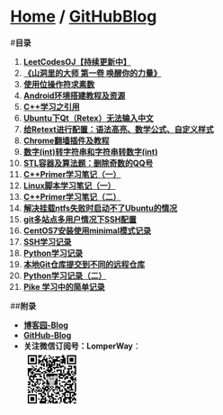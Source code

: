 [Home](http://bbxytl.github.io) / [**GitHubBlog**](https://github.com/bbxytl/bbxytl.github.com/tree/master/blog#home--githubblog)
=================

#**目录**
1. [**LeetCodesOJ【持续更新中】**](https://github.com/bbxytl/LeetCodesOJ/blob/master/README.md#githubblog--leetcodesoj)
2. [**《山洞里的大师 第一卷 唤醒你的力量》**](https://github.com/bbxytl/TheMasterInMountainCave#githubblog--themasterinmountaincave)
3. [**使用位操作符求素数**](https://github.com/bbxytl/Lean_Demos/tree/master/GetPrimes#githubblog-) 
4. [**Android环境搭建教程及资源**](./pages/150001_Android环境搭建教程及资源.md#githubblog-) 
5. [**C++学习之引用**](./pages/150002_C++学习之引用.md#githubblog-)
6. [**Ubuntu下Qt（Retex）无法输入中文**](./pages/150003_Ubuntu下Qt（Retex）无法输入中文.md#githubblog-) 
7. [**给Retext进行配置：语法高亮、数学公式、自定义样式**](./pages/150004_给Retext进行配置.md#githubblog-)
8. [**Chrome翻墙插件及教程**](./pages/150005_最简单翻墙软件-Chrome插件及教程.md#githubblog-)
9. [**数字(int)转字符串和字符串转数字(int)**](https://github.com/bbxytl/Lean_Demos/tree/master/Int_String_Convert/数字转字符串和字符串转数字.md#githubblog-)
10. [**STL容器及算法题：删除奇数的QQ号**](https://github.com/bbxytl/Lean_Demos/tree/master/QQ_Delete_STL/STL容器及算法题：删除奇数的QQ号.md#githubblog-)
11. [**C++Primer学习笔记（一）**](./pages/150006_C++Primer学习笔记（一）.md#githubblog-)
12. [**Linux脚本学习笔记（一）**](./pages/150007_Linux脚本学习笔记（一）.md#githubblog-)
13. [**C++Primer学习笔记（二）**](./pages/150008_C++Primer学习笔记（二）.md#githubblog-)
14. [**解决挂载ntfs失败时启动不了Ubuntu的情况**](./pages/150009_解决挂载ntfs失败时启动不了Ubuntu的情况.md#githubblog-)
15. [**git多站点多用户情况下SSH配置**](./pages/150529_git多站点多用户情况下SSH配置.md#githubblog-)
16. [**CentOS7安装使用minimal模式记录**](./pages/150530_CentOS7安装使用minimal模式记录.md#githubblog-)
17. [**SSH学习记录**](./pages/150601_SSH学习记录.md#githubblog-)
18. [**Python学习记录**](./pages/150602_Python学习记录.md#githubblog-)
19. **[本地Git仓库提交到不同的远程仓库](https://github.com/bbxytl/bbxytl.github.com/blob/master/blog/pages/150608_本地Git仓库提交到不同的远程仓库.md#githubblog-)**
20. **[Python学习记录（二）](https://github.com/bbxytl/bbxytl.github.com/blob/master/blog/pages/150609_Python学习记录（二）.md#githubblog-)**
21. **[Pike 学习中的简单记录](https://github.com/bbxytl/bbxytl.github.com/blob/master/blog/pages/150623_Pike学习中的简单记录.md#githubblog-)**



##**附录**
- **[博客园-Blog](http://bbxytl.github.io/)**
- **[GitHub-Blog](http://bbxytl.github.io/)**
- **关注微信订阅号：LomperWay**：     
    ![关注微信订阅号](./pages/images/qrcodes/qrcode_100.jpg)

